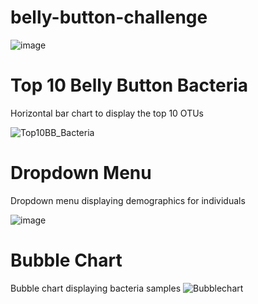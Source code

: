 # belly-button-challenge


![image](https://github.com/jalainep/belly-button-challenge/assets/143963189/5a0810b2-6018-4bc2-8c03-1765a8f6e00b)


# Top 10 Belly Button Bacteria

 Horizontal bar chart to display the top 10 OTUs
 
![Top10BB_Bacteria](https://github.com/jalainep/belly-button-challenge/assets/143963189/f3dfc4a3-42b1-41b8-a860-7dcec020062c)

# Dropdown Menu
Dropdown menu displaying demographics for individuals

![image](https://github.com/jalainep/belly-button-challenge/assets/143963189/fc395523-0e49-428a-b0d9-f1910274e173)


# Bubble Chart

Bubble chart displaying bacteria samples
![Bubblechart](https://github.com/jalainep/belly-button-challenge/assets/143963189/5eb440b6-d686-4239-9e3d-3e10530c2283)

